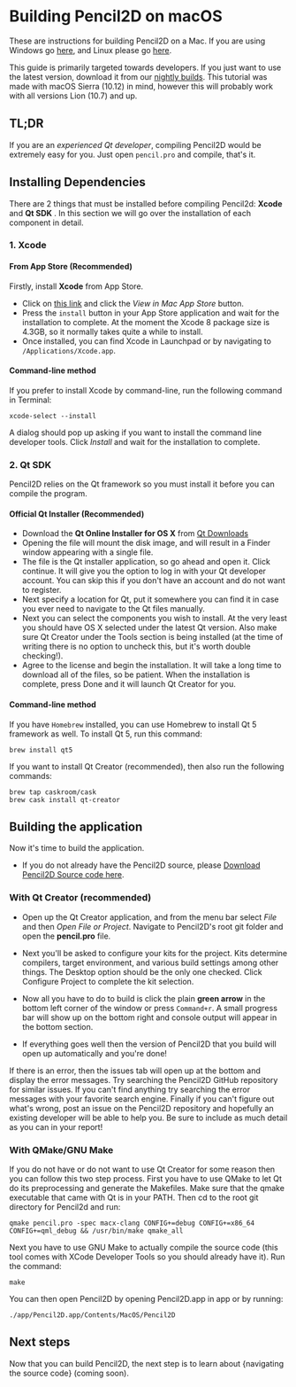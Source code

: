 # Building Pencil2D on macOS

These are instructions for building Pencil2D on a Mac. If you are using Windows go [here](build_win.md), and Linux please go [here](build_linux.md).

This guide is primarily targeted towards developers. If you just want to use the latest version, download it from our [nightly builds](https://drive.google.com/drive/folders/0BxdcdOiOmg-CcWhLazdKR1oydHM). This tutorial was made with macOS Sierra (10.12) in mind, however this will probably work with all versions Lion (10.7) and up.

## TL;DR

If you are an *experienced Qt developer*, compiling Pencil2D would be extremely easy for you. Just open `pencil.pro` and compile, that's it.

## Installing Dependencies

There are 2 things that must be installed before compiling Pencil2d: **Xcode** and **Qt SDK** . In this section we will go over the installation of each component in detail.

### 1. Xcode

#### From App Store (Recommended)

Firstly, install **Xcode** from App Store. 

- Click on [this link](https://itunes.apple.com/ca/app/xcode/id497799835) and click the *View in Mac App Store* button.
- Press the `install` button in your App Store application and wait for the installation to complete. At the moment the  Xcode 8 package size is 4.3GB, so it normally takes quite a while to install.
- Once installed, you can find Xcode in Launchpad or by navigating to `/Applications/Xcode.app`.

#### Command-line method

If you prefer to install Xcode by command-line, run the following command in Terminal:

    xcode-select --install

A dialog should pop up asking if you want to install the command line developer tools. Click *Install* and wait for the installation to complete.


### 2. Qt SDK

Pencil2D relies on the Qt framework so you must install it before you can compile the program.

#### Official Qt Installer (Recommended)

- Download the **Qt Online Installer for OS X** from [Qt Downloads](https://www.qt.io/download-open-source/)
- Opening the file will mount the disk image, and will result in a Finder window appearing with a single file.
- The file is the Qt installer application, so go ahead and open it. Click continue. It will give you the option to log in with your Qt developer account. You can skip this if you don't have an account and do not want to register.
- Next specify a location for Qt, put it somewhere you can find it in case you ever need to navigate to the Qt files manually.
- Next you can select the components you wish to install. At the very least you should have OS X selected under the latest Qt version. Also make sure Qt Creator under the Tools section is being installed (at the time of writing there is no option to uncheck this, but it's worth double checking!).
- Agree to the license and begin the installation. It will take a long time to download all of the files, so be patient. When the installation is complete, press Done and it will launch Qt Creator for you.

#### Command-line method

If you have `Homebrew` installed, you can use Homebrew to install Qt 5 framework as well. To install Qt 5, run this command:

    brew install qt5

If you want to install Qt Creator (recommended), then also run the following commands:

    brew tap caskroom/cask
    brew cask install qt-creator

## Building the application

Now it's time to build the application.

- If you do not already have the Pencil2D source, please [Download Pencil2D Source code here](https://github.com/pencil2d/pencil/archive/master.zip).


### With Qt Creator (recommended)

- Open up the Qt Creator application, and from the menu bar select *File* and then *Open File or Project*. Navigate to Pencil2D's root git folder and open the **pencil.pro** file. 

- Next you'll be asked to configure your kits for the project. Kits determine compilers, target environment, and various build settings among other things. The Desktop option should be the only one checked. Click Configure Project to complete the kit selection.
- Now all you have to do to build is click the plain **green arrow** in the bottom left corner of the window or press `Command+r`. A small progress bar will show up on the bottom right and console output will appear in the bottom section.
- If everything goes well then the version of Pencil2D that you build will open up automatically and you're done!

If there is an error, then the issues tab will open up at the bottom and display the error messages. Try searching the Pencil2D GitHub repository for similar issues. If you can't find anything try searching the error messages with your favorite search engine. Finally if you can't figure out what's wrong, post an issue on the Pencil2D repository and hopefully an existing developer will be able to help you. Be sure to include as much detail as you can in your report!

### With QMake/GNU Make

If you do not have or do not want to use Qt Creator for some reason then you can follow this two step process. First you have to use QMake to let Qt do its preprocessing and generate the Makefiles. Make sure that the qmake executable that came with Qt is in your PATH. Then cd to the root git directory for Pencil2d and run:

    qmake pencil.pro -spec macx-clang CONFIG+=debug CONFIG+=x86_64 CONFIG+=qml_debug && /usr/bin/make qmake_all

Next you have to use GNU Make to actually compile the source code (this tool comes with XCode Developer Tools so you should already have it). Run the command:

    make

You can then open Pencil2D by opening Pencil2D.app in app or by running:

    ./app/Pencil2D.app/Contents/MacOS/Pencil2D

## Next steps

Now that you can build Pencil2D, the next step is to learn about {navigating the source code} (coming soon).
